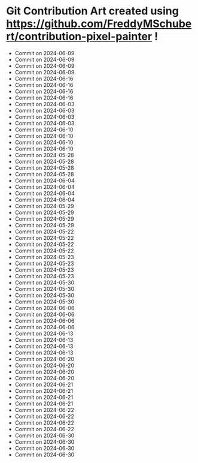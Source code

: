 # Git Contribution Art created using https://github.com/FreddyMSchubert/contribution-pixel-painter !
- Commit on 2024-06-09
- Commit on 2024-06-09
- Commit on 2024-06-09
- Commit on 2024-06-09
- Commit on 2024-06-16
- Commit on 2024-06-16
- Commit on 2024-06-16
- Commit on 2024-06-16
- Commit on 2024-06-03
- Commit on 2024-06-03
- Commit on 2024-06-03
- Commit on 2024-06-03
- Commit on 2024-06-10
- Commit on 2024-06-10
- Commit on 2024-06-10
- Commit on 2024-06-10
- Commit on 2024-05-28
- Commit on 2024-05-28
- Commit on 2024-05-28
- Commit on 2024-05-28
- Commit on 2024-06-04
- Commit on 2024-06-04
- Commit on 2024-06-04
- Commit on 2024-06-04
- Commit on 2024-05-29
- Commit on 2024-05-29
- Commit on 2024-05-29
- Commit on 2024-05-29
- Commit on 2024-05-22
- Commit on 2024-05-22
- Commit on 2024-05-22
- Commit on 2024-05-22
- Commit on 2024-05-23
- Commit on 2024-05-23
- Commit on 2024-05-23
- Commit on 2024-05-23
- Commit on 2024-05-30
- Commit on 2024-05-30
- Commit on 2024-05-30
- Commit on 2024-05-30
- Commit on 2024-06-06
- Commit on 2024-06-06
- Commit on 2024-06-06
- Commit on 2024-06-06
- Commit on 2024-06-13
- Commit on 2024-06-13
- Commit on 2024-06-13
- Commit on 2024-06-13
- Commit on 2024-06-20
- Commit on 2024-06-20
- Commit on 2024-06-20
- Commit on 2024-06-20
- Commit on 2024-06-21
- Commit on 2024-06-21
- Commit on 2024-06-21
- Commit on 2024-06-21
- Commit on 2024-06-22
- Commit on 2024-06-22
- Commit on 2024-06-22
- Commit on 2024-06-22
- Commit on 2024-06-30
- Commit on 2024-06-30
- Commit on 2024-06-30
- Commit on 2024-06-30
